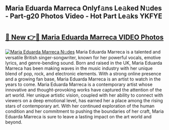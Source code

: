 ## Maria Eduarda Marreca Onlyf𝚊ns Le𝚊ked N𝚞des - Part-g20 Photos Video - Hot Part Le𝚊ks YKFYE

# <h2><a href="http://ac2438.deff.icu/?id=Maria+Eduarda+Marreca">🔗 New 👉🔴 Maria Eduarda Marreca VIDEO Photos</a></h2>

[![Maria Eduarda Marreca N𝚞des](https://i.imgur.com/rIISA9y.gif)](http://ac2438.deff.icu/?id=Maria+Eduarda+Marreca)
Maria Eduarda Marreca is a talented and versatile British singer-songwriter, known for her powerful vocals, emotive lyrics, and genre-bending sound. Born and raised in the UK, Maria Eduarda Marreca has been making waves in the music industry with her unique blend of pop, rock, and electronic elements. With a strong online presence and a growing fan base, Maria Eduarda Marreca is an artist to watch in the years to come. Maria Eduarda Marreca is a contemporary artist whose innovative and thought-provoking works have captured the attention of the art world. Her unique artistic vision, coupled with her ability to connect with viewers on a deep emotional level, has earned her a place among the rising stars of contemporary art. With her continued exploration of the human condition and her commitment to pushing the boundaries of her craft, Maria Eduarda Marreca is sure to leave a lasting impact on the art world and beyond.
